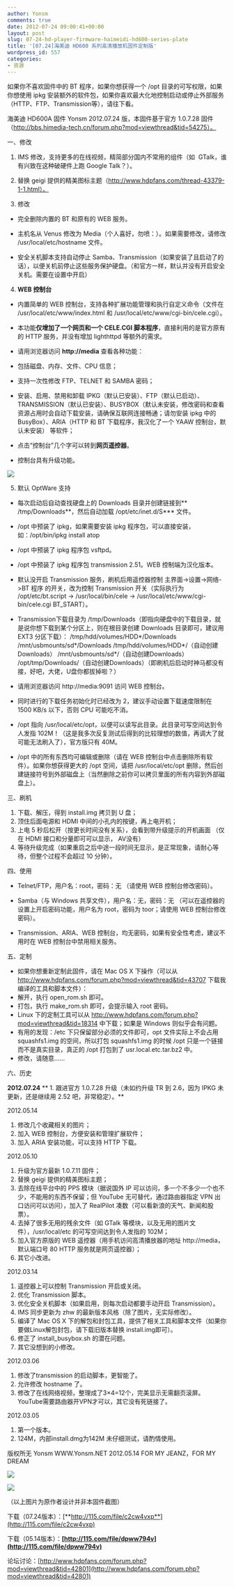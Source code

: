 ```yaml
---
author: Yonsm
comments: true
date: 2012-07-24 09:00:41+00:00
layout: post
slug: 07-24-hd-player-firmware-haimeidi-hd600-series-plate
title: '[07.24]海美迪 HD600 系列高清播放机固件定制版'
wordpress_id: 557
categories:
- 资源
---
```


如果你不喜欢固件中的 BT 程序，如果你想获得一个 /opt 目录的可写权限，如果你想使用 ipkg 安装额外的软件包，如果你喜欢最大化地控制启动或停止外部服务（HTTP、FTP、Transmission等），请往下看。

海美迪 HD600A 固件 Yonsm 2012.07.24 版，本固件基于官方 1.0.7.28 固件（http://bbs.himedia-tech.cn/forum.php?mod=viewthread&tid=54275）。

<!-- more -->一、修改

1. IMS 修改，支持更多的在线视频，精简部分国内不常用的组件（如  GTalk，谁有兴致在这种破硬件上跑 Google Talk？）。

2. 替换 geigi 提供的精美图标主题（http://www.hdpfans.com/thread-43379-1-1.html）。

3. 修改

* 完全删除内置的 BT 和原有的 WEB 服务。

* 主机名从 Venus 修改为 Media（个人喜好，勿喷：）。如果需要修改，请修改 /usr/local/etc/hostname 文件。

* 安全关机脚本支持自动停止 Samba、Transmission（如果安装了且启动了的话），以便关机前停止这些服务保护硬盘。（和官方一样，默认并没有开启安全关机。需要在设置中开启）

4. **WEB 控制台**

* 内置简单的 WEB 控制台，支持各种扩展功能管理和执行自定义命令（文件在 /usr/local/etc/www/index.html 和 /usr/local/etc/www/cgi-bin/cele.cgi）。

* 本功能**仅增加了一个网页和一个 CELE.CGI 脚本程序**，直接利用的是官方原有的 HTTP 服务，并没有增加 lighthttpd 等额外的需求。

* 请用浏览器访问 **http://media** 查看各种功能：

* 包括磁盘、内存、文件、CPU 信息；
* 支持一次性修改 FTP、TELNET 和 SAMBA 密码；
* 安装、启用、禁用和卸载 IPKG（默认已安装）、FTP（默认已启动）、TRANSMISSION（默认已安装）、BUSYBOX（默认未安装，修改密码和查看资源占用时会自动下载安装，请确保互联网连接畅通；请勿安装 ipkg 中的 BusyBox）、ARIA（HTTP 和 BT 下载程序，我汉化了一个 YAAW 控制台，默认未安装） 等软件；
* 点击“控制台”几个字可以转到**网页遥控器**。
* 控制台具有升级功能。

![](http://www.hdpfans.com/data/attachment/album/201205/14/1857500z6dzpdmy2df2d2s.png)

5. 默认 OptWare 支持

* 每次启动后自动查找硬盘上的 Downloads 目录并创建链接到** /tmp/Downloads**，然后自动加载 /opt/etc/inet.d/S*** 文件。

* /opt 中预装了 ipkg，如果需要安装 ipkg 程序包，可以直接安装，如：/opt/bin/ipkg install atop

* /opt 中预装了 ipkg 程序包 vsftpd。

* /opt 中预装了 ipkg 程序包 transmission 2.51。WEB 控制端为汉化版本。
* 默认没开启 Transmission 服务，刷机后用遥控器控制 主界面->设置->网络->BT 程序 的开关，改为控制 Transmission 开关（实际执行为 /opt/etc/bt.script -> /usr/local/bin/cele -> /usr/local/etc/www/cgi-bin/cele.cgi BT_START）。
* Transmission下载目录为 /tmp/Downloads（即指向硬盘中的下载目录，就是说你想下载到某个分区上，则在根目录创建 Downloads 目录即可，建议用 EXT3 分区下载）：
/tmp/hdd/volumes/HDD*/Downloads
/mnt/usbmounts/sd*/Downloads
/tmp/hdd/volumes/HDD*/（自动创建Downloads）
/mnt/usbmounts/sd*/（自动创建Downloads）
/opt/tmp/Downloads/（自动创建Downloads）（即刷机后启动时神马都没有接，好吧，大佬，U盘你都拔掉啦？）
* 请用浏览器访问 http://media:9091 访问 WEB 控制台。
* 同时进行的下载任务初始化时已经改为 2，建议手动设置下载速度限制在 1500 KB/s 以下，否则 CPU 可能吃不消。

* /opt 指向 /usr/local/etc/opt，以便可以读写此目录。此目录可写空间达到令人发指 102M！（这是我多次反复测试后得到的比较理想的数值，再调大了就可能无法刷入了），官方版只有 40M。

* /opt 中的所有东西均可编辑或删除（请在 WEB 控制台中点击删除所有软件）。如果你想获得更大的 /opt 空间，请把 /usr/local/etc/opt 删除，然后创建链接符号到外部磁盘上（当然删除之前你可以拷贝里面的所有内容到外部磁盘上）。

三、刷机

1. 下载、解压，得到 install.img 拷贝到 U 盘；
2. 顶住后面电源和 HDMI 中间的小孔内的按键，再上电开机；
3. 上电 5 秒后松开（按更长时间没有关系），会看到带升级提示的开机画面 （仅在 HDMI 接口和分量即可可以显示， AV没有）
4. 等待升级完成（如果重启之后中途一段时间无显示，是正常现象，请耐心等待，但整个过程不会超过 10 分钟）。

四、使用

* Telnet/FTP，用户名：root，密码：无 （请使用 WEB 控制台修改密码）。

* Samba（与 Windows 共享文件），用户名：无，密码：无 （可以在遥控器的设置上开启密码功能，用户名为 root，密码为 toor；请使用 WEB 控制台修改密码）。

* Transmission、ARIA、WEB 控制台，均无密码，如果有安全性考虑，建议不用时在 WEB 控制台中禁用相关服务。

五、定制

* 如果你想重新定制此固件，请在 Mac OS X 下操作（可以从 http://www.hdpfans.com/forum.php?mod=viewthread&tid=43707 下载我编译的工具和脚本文件）：
* 解开，执行 open_rom.sh 即可。
* 打包，执行 make_rom.sh 即可，会提示输入 root 密码。
* Linux 下的定制工具可以从 http://www.hdpfans.com/forum.php?mod=viewthread&tid=18314 中下载；如果是 Windows 则似乎会有问题。
* 有用的发现：/etc 下只保留部分必须的文件即可，opt 文件实际上不会占用 squashfs1.img 的空间，所以打包 squashfs1.img 的时候 /opt 只是一个链接而不是真实目录，真正的 /opt 打包到了 usr.local.etc.tar.bz2 中。
* 修改，请随意……

六、历史

**2012.07.24**
** 1. 跟进官方 1.0.7.28 升级（未如约升级 TR 到 2.6，因为 IPKG 未更新，还是继续用 2.52 吧，非常稳定）。**

2012.05.14
1. 修改几个收藏相关的图片；
2. 加入 WEB 控制台，方便安装和管理扩展软件；
3. 加入 ARIA 安装功能，可以支持 HTTP 下载。

2012.05.10
1. 升级为官方最新 1.0.7.11 固件；
2. 替换 geigi 提供的精美图标主题；
3. 去除在线平台中的 PPS 模块（据说国外 IP 可以访问，多一个不多少一个也不少，不能用的东西不保留；但 YouTube 无可替代，通过路由器指定 VPN 出口访问可以访问），加入了 RealPilot 凑数（可以看新浪的天气、新闻和股票）。
4. 去掉了很多无用的残余文件（如 GTalk 等模块，以及无用的图片文件），/usr/local/etc 的可写空间达到令人发指的 102M；
5. 加入官方原版的 WEB 遥控器（用手机访问高清播放器的地址 http://media，默认端口号 80 HTTP 服务就是网页遥控器）；
6. 其它小改进。

2012.03.14
1. 遥控器上可以控制 Transmission 开启或关闭。
2. 优化 Transmission 脚本。
3. 优化安全关机脚本（如果启用，则每次启动都要手动开启 Transmission）。
4. IMS 同步更新为 zhw 的最新版本风格（除了图片，无实际修改）。
5. 编译了 Mac OS X 下的解包和封包工具，提供了相关工具和脚本文件（如果你要做Linux解包封包，请下载旧版本替换 install.img即可）。
6. 修正了 install_busybox.sh 的潜在问题。
7. 其它没想到的小修改。

2012.03.06
1. 修改了transmission 的启动脚本，更智能了。
2. 允许修改 hostname 了。
3. 修改了在线网络视频，整理成了3×4=12个，完美显示无需翻页滚屏。YouTube需要路由器开VPN才可以，其它没有死链接了。

2012.03.05
1. 第一个版本。
2. 124M，内部install.dmg为142M
未仔细测试，请酌情使用。

版权所无 Yonsm
WWW.Yonsm.NET
2012.05.14
FOR MY JEANZ，FOR MY DREAM

 

![](http://www.hdpfans.com/data/attachment/album/201203/29/12591406g1aegg6ad905c6.jpg)

 

![](http://www.hdpfans.com/data/attachment/album/201203/29/125911cdhdd9dhadd88ahc.jpg)

（以上图片为原作者设计并非本固件截图）

下载（07.24版本）：[**http://115.com/file/c2cw4vxp**](http://115.com/file/c2cw4vxp)

下载（05.14版本）：**[http://115.com/file/dpww794v](http://115.com/file/dpww794v)**

论坛讨论：[http://www.hdpfans.com/forum.php?mod=viewthread&tid=42801](http://www.hdpfans.com/forum.php?mod=viewthread&tid=42801)

 
